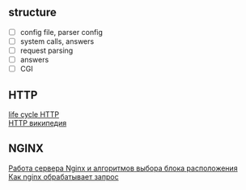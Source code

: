 ## structure
- [ ] config file, parser config
- [ ] system calls, answers
- [ ] request parsing
- [ ] answers
- [ ]  CGI

## HTTP
[life cycle HTTP](https://www.youtube.com/watch?v=8ZKlOD4fRT0)  
[HTTP википедия](https://ru.wikipedia.org/wiki/HTTP#%D0%A1%D1%82%D1%80%D1%83%D0%BA%D1%82%D1%83%D1%80%D0%B0_HTTP-%D1%81%D0%BE%D0%BE%D0%B1%D1%89%D0%B5%D0%BD%D0%B8%D1%8F)  
## NGINX
[Работа сервера Nginx и алгоритмов выбора блока расположения](https://www.digitalocean.com/community/tutorials/understanding-nginx-server-and-location-block-selection-algorithms-ru)  
[Как nginx обрабатывает запрос](https://runebook.dev/ru/docs/nginx/http/request_processing)  
